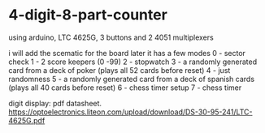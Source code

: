 # 4-digit-8-part-counter
using arduino, LTC 4625G, 3 buttons and 2 4051 multiplexers

i will add the scematic for the board later
it has a few modes
0 - sector check 
1 - 2 score keepers (0 -99)
2 - stopwatch
3 - a randomly generated card from a deck of poker (plays all 52 cards before reset)
4 - just randomness
5 - a randomly generated card from a deck of spanish cards (plays all 40 cards before reset)
6 - chess timer setup
7 - chess timer

digit display: pdf datasheet.
https://optoelectronics.liteon.com/upload/download/DS-30-95-241/LTC-4625G.pdf
